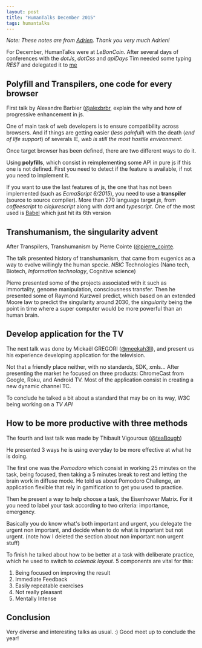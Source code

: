 ```yaml
---
layout: post
title: "HumanTalks December 2015"
tags: humantalks
---
```


_Note: These notes are from [Adrien][1]. Thank you very much Adrien!_

For December, HumanTalks were at *LeBonCoin*.  After several days of conferences
with the *dotJs*, *dotCss* and *apiDays* Tim needed some typing *REST* and
delegated it to [me][2]

## Polyfill and Transpilers, one code for every browser

First talk by Alexandre Barbier ([@alexbrbr][3], explain the why and how of
progressive enhancement in js.

One of main task of web developers is to ensure compatibility across browsers.
And if things are getting easier (*less painfull*) with the death (*end of life
support*) of severals IE, _web is still the most hostile environment_.

Once target browser has been defined, there are two different ways to do it.

Using **polyfills**, which consist in reimplementing some API in pure js if this
one is not defined. First you need to detect if the feature is available, if not
you need to implement it.

If you want to use the last features of js, the one that has not been
implemented (such as *EcmaScript 6/2015*), you need to use a **transpiler**
(source to source compiler). More than 270 language target *js*, from
*coffeescript* to *clojurescript* along with *dart* and *typescript*. One of the
most used is [Babel][4] which just hit its 6th version

## Transhumanism, the singularity advent

After Transpilers, Transhumanism by Pierre Cointe
([@pierre_cointe][5].

The talk presented history of transhumanism, that came from eugenics as a way to
evolve willingly the human specie.  *NBIC* Technologies (Nano tech, Biotech,
*Information technology*, Cognitive science)

Pierre presented some of the projects associated with it such as immortality,
genome manipulation, consciousness transfer. Then he presented some of Raymond
Kurzweil predict, which based on an extended Moore law to predict the singularity
around 2030, the *singularity* being the point in time where a super computer
would be more powerful than an human brain.

## Develop application for the TV

The next talk was done by Mickaël GREGORI ([@meekah3ll][6]), and present us his
experience developing application for the television.

Not that a friendly place neither, with no standards, SDK, xmls...  After
presenting the market he focused on three products: ChromeCast from Google,
Roku, and Android TV.  Most of the application consist in creating a new dynamic
channel TC.

To conclude he talked a bit about a standard that may be on its way, W3C being
working on a *TV API*

## How to be more productive with three methods

The fourth and last talk was made by Thibault Vigouroux ([@teaBough][7])

He presented 3 ways he is using everyday to be more effective at what he is
doing.

The first one was the *Pomodoro* which consist in working 25 minutes on the
task, being focused, then taking a 5 minutes break to rest and letting the brain
work in diffuse mode.  He told us about Pomodoro Challenge, an application
flexible that rely in gamification to get you used to practice.

Then he present a way to help choose a task, the Eisenhower Matrix. For it you
need to label your task according to two criteria: importance, emergency.

Basically you do know what's both important and urgent, you delegate the urgent
non important, and decide when to do what is important but not urgent. (note
how I deleted the section about non important non urgent stuff)

To finish he talked about how to be better at a task with deliberate practice,
which he used to switch to *colemak layout*.  5 components are vital for this:

1. Being focused on improving the result
2. Immediate Feedback
3. Easily repeatable exercises
4. Not really pleasant
5. Mentally Intense

## Conclusion

Very diverse and interesting talks as usual. :)
Good meet up to conclude the year!


[1]: https://github.com/pixelastic/meetups.pixelastic.com/pull/3
[2]: http://twitter.com/adrienbecchis
[3]: https://twitter.com/alexbrbr
[4]: https://babeljs.io/
[5]: https://twitter.com/pierre_cointe
[6]: https://twitter.com/meekah3ll
[7]: https://github.com/TeaBough
